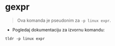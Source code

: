# gexpr

> Ova komanda je pseudonim za `-p linux expr`.

- Pogledaj dokumentaciju za izvornu komandu:

`tldr -p linux expr`

